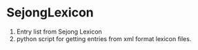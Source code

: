 # SejongLexicon

1. Entry list from Sejong Lexicon
2. python script for getting entries from xml format lexicon files.
